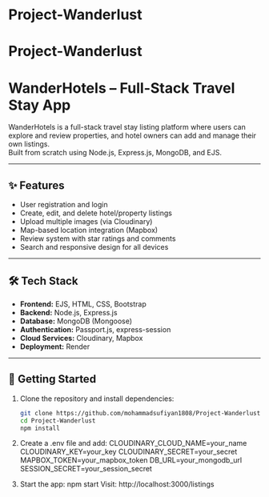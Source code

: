 # Project-Wanderlust

# Project-Wanderlust

# WanderHotels – Full-Stack Travel Stay App

WanderHotels is a full-stack travel stay listing platform where users can explore and review properties, and hotel owners can add and manage their own listings.  
Built from scratch using Node.js, Express.js, MongoDB, and EJS.

---

## ✨ Features

- User registration and login
- Create, edit, and delete hotel/property listings
- Upload multiple images (via Cloudinary)
- Map-based location integration (Mapbox)
- Review system with star ratings and comments
- Search and responsive design for all devices

---

## 🛠 Tech Stack

- **Frontend:** EJS, HTML, CSS, Bootstrap  
- **Backend:** Node.js, Express.js  
- **Database:** MongoDB (Mongoose)  
- **Authentication:** Passport.js, express-session  
- **Cloud Services:** Cloudinary, Mapbox  
- **Deployment:** Render

---

## 🚀 Getting Started

1. Clone the repository and install dependencies:
   ```bash
   git clone https://github.com/mohammadsufiyan1808/Project-Wanderlust.git
   cd Project-Wanderlust
   npm install
2.	Create a .env file and add:
CLOUDINARY_CLOUD_NAME=your_name
CLOUDINARY_KEY=your_key
CLOUDINARY_SECRET=your_secret
MAPBOX_TOKEN=your_mapbox_token
DB_URL=your_mongodb_url
SESSION_SECRET=your_session_secret

3.	Start the app:
npm start
Visit: http://localhost:3000/listings
